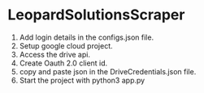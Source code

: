 # LeopardSolutionsScraper
1. Add login details in the configs.json file.
2. Setup google cloud project.
3. Access the drive api.
4. Create Oauth 2.0 client id.
5. copy and paste json in the DriveCredentials.json file.
6. Start the project with python3 app.py
